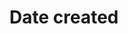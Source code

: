 ---
title: 'Date created'
field: 'dcterms.created'
slug: 'global-date-created'
description: 'Date of creation of the resource.'
comment: 'yyyy-mm-dd'
required: False
module: 'Status'
cluster: 'Global'
policy: 'Date. Single value only.'
---